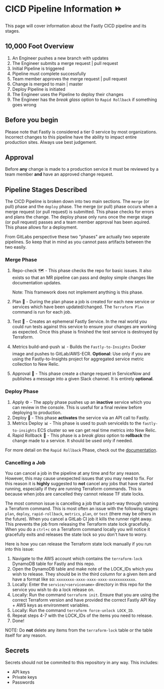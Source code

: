 # CICD Pipeline Information ⏩

This page will cover information about the Fastly CICD pipeline and its stages.

## 10,000 Foot Overview

1. An Engineer pushes a new branch with updates
2. The Engineer submits a merge request | pull request
3. Initial Pipeline is triggered
4. Pipeline must complete successfully
5. Team member approves the merge request | pull request
6. Change is merged to main | master
7. Deploy Pipeline is initiated
8. The Engineer uses the Pipeline to deploy their changes
9. The Engineer has the *break glass* option to `Rapid Rollback` if something goes wrong

## Before you begin

Please note that Fastly is considered a tier 0 service by most organizations. Incorrect changes to this pipeline have the ability to impact entire production sites. Always use best judgement.

## Approval

Before **any** change is made to a production service it must be reviewed by a team member **and** have an approved change request.

## Pipeline Stages Described

The CICD Pipeline is broken down into two main sections. The `merge` (or pull) phase and the `deploy` phase. The merge (or pull) phase occurs when a merge request (or pull request) is submitted. This phase checks for errors and plans the change. The deploy phase only runs once the merge stage (or pull request) passes and a team member approval has been aquired. This phase allows for a deployment.

From GitLabs perspective these two "phases" are actually two seperate pipelines. So keep that in mind as you cannot pass artifacts between the two easily.

### Merge Phase

1. Repo-check 🗺️ - This phase checks the repo for basic issues. It also exists so that an MR pipeline can pass and deploy simple changes like documentation updates.

    Note: This framework does not implement anything is this phase.

2. Plan 📝 - During the plan phase a job is created for each new service or services which have been updated/changed. The `Terraform Plan` command is run for each job.
3. Test 🧪 - Creates an ephemeral Fastly Service. In the real world you could run tests against this service to ensure your changes are working as expected. Once this phase is finished the test service is destroyed by Terraform.
4. Metrics build-and-push 📊 - Builds the `Fastly-to-Insights` Docker image and pushes to GitLab/AWS-ECR. **Optional**: Use only if you are using the Fastly-to-Insights project for aggregated service metric collection to New Relic.
5. Approval 📯 - This phase create a change request in ServiceNow and publishes a message into a given Slack channel. It is entirely **optional**.

### Deploy Phase

1. Apply ⚙️ - The apply phase pushes up an **inactive** service which you can review in the console. This is useful for a final review before deploying to production.
2. Deploy 🚀 - This phase **activates** the service via an API call to Fastly.
3. Metrics Deploy 📊 - This phase is used to push serviceIds to the `fastly-to-insights` ECS cluster so we can get real time metrics into New Relic.
4. Rapid Rollback 🔄 - This phase is a *break glass* option to **rollback** the change made to a service. It should be used only if needed.

For more detail on the `Rapid Rollback` Phase, check out the [documentation](rapid-rollback.md).

### Cancelling a Job

You can cancel a job in the pipeline at any time and for any reason. However, this may cause unexpected issues that you may need to fix. For this reason it is **highly** suggested to **not** cancel any jobs that have started running, especially if they are running Terraform commands. This is because when jobs are cancelled they cannot release TF state locks.

The most common issue is cancelling a job that is part-way through running a Terraform command. This is most often an issue with the following stages: `plan`, `deploy`, `rapid-rollback`, `metrics`, `plan`, or `test` (there may be others in the future). When you cancel a GitLab CI job it kills the runner right away. This prevents the job from releasing the Terraform state lock gracefully. When you do a `ctrl+c` on a Terraform command locally you will notice it gracefully exits and releases the state lock so you don't have to worry.

Here is how you can release the Terraform state lock manually if you run into this issue:

1. Navigate to the AWS account which contains the `terraform-lock` DynamoDB table for Fastly and this repo.
2. Open the DynamoDB table and make note of the LOCK_IDs which you wish to release. They should be in the third column for a given item and have a format like so: `xxxxxxxx-xxxx-xxxx-xxxx-xxxxxxxxxxxx`.
3. Locally: Enter the `service/<servicename>` directory in this repo for the service you wish to do a lock release on.
4. Locally: Run the command `terraform init`. Ensure that you are using the correct Terraform version and have provided the correct Fastly API Key + AWS keys as environment variables.
5. Locally: Run the command `terraform force-unlock LOCK_ID`.
6. Repeat steps 4-7 with the LOCK_IDs of the items you need to release.
7. Done!

NOTE: Do **not** delete any items from the `terraform-lock` table or the table itself for any reason.

## Secrets

Secrets should not be commited to this repository in any way. This includes:

* API keys
* Private keys
* Passwords
